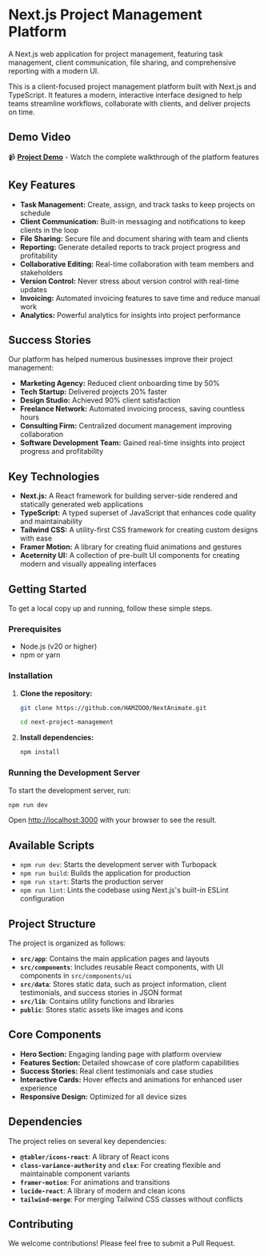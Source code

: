 # Next.js Project Management Platform

A Next.js web application for project management, featuring task management, client communication, file sharing, and comprehensive reporting with a modern UI.

This is a client-focused project management platform built with Next.js and TypeScript. It features a modern, interactive interface designed to help teams streamline workflows, collaborate with clients, and deliver projects on time.

## Demo Video
📹 **[Project Demo](./2025-08-07%2017-11-44.mkv)** - Watch the complete walkthrough of the platform features

## Key Features

- **Task Management:** Create, assign, and track tasks to keep projects on schedule
- **Client Communication:** Built-in messaging and notifications to keep clients in the loop
- **File Sharing:** Secure file and document sharing with team and clients
- **Reporting:** Generate detailed reports to track project progress and profitability
- **Collaborative Editing:** Real-time collaboration with team members and stakeholders
- **Version Control:** Never stress about version control with real-time updates
- **Invoicing:** Automated invoicing features to save time and reduce manual work
- **Analytics:** Powerful analytics for insights into project performance

## Success Stories

Our platform has helped numerous businesses improve their project management:

- **Marketing Agency:** Reduced client onboarding time by 50%
- **Tech Startup:** Delivered projects 20% faster
- **Design Studio:** Achieved 90% client satisfaction
- **Freelance Network:** Automated invoicing process, saving countless hours
- **Consulting Firm:** Centralized document management improving collaboration
- **Software Development Team:** Gained real-time insights into project progress and profitability

## Key Technologies

- **Next.js:** A React framework for building server-side rendered and statically generated web applications
- **TypeScript:** A typed superset of JavaScript that enhances code quality and maintainability
- **Tailwind CSS:** A utility-first CSS framework for creating custom designs with ease
- **Framer Motion:** A library for creating fluid animations and gestures
- **Aceternity UI:** A collection of pre-built UI components for creating modern and visually appealing interfaces

## Getting Started

To get a local copy up and running, follow these simple steps.

### Prerequisites
- Node.js (v20 or higher)
- npm or yarn

### Installation

1. **Clone the repository:**
   ```sh
   git clone https://github.com/HAMZOO0/NextAnimate.git

   cd next-project-management
   ```

2. **Install dependencies:**
   ```sh
   npm install
   ```

### Running the Development Server

To start the development server, run:

```sh
npm run dev
```

Open [http://localhost:3000](http://localhost:3000) with your browser to see the result.

## Available Scripts

- `npm run dev`: Starts the development server with Turbopack
- `npm run build`: Builds the application for production
- `npm run start`: Starts the production server
- `npm run lint`: Lints the codebase using Next.js's built-in ESLint configuration

## Project Structure

The project is organized as follows:

- **`src/app`**: Contains the main application pages and layouts
- **`src/components`**: Includes reusable React components, with UI components in `src/components/ui`
- **`src/data`**: Stores static data, such as project information, client testimonials, and success stories in JSON format
- **`src/lib`**: Contains utility functions and libraries
- **`public`**: Stores static assets like images and icons

## Core Components

- **Hero Section:** Engaging landing page with platform overview
- **Features Section:** Detailed showcase of core platform capabilities
- **Success Stories:** Real client testimonials and case studies
- **Interactive Cards:** Hover effects and animations for enhanced user experience
- **Responsive Design:** Optimized for all device sizes

## Dependencies

The project relies on several key dependencies:

- **`@tabler/icons-react`**: A library of React icons
- **`class-variance-authority`** and **`clsx`**: For creating flexible and maintainable component variants
- **`framer-motion`**: For animations and transitions
- **`lucide-react`**: A library of modern and clean icons
- **`tailwind-merge`**: For merging Tailwind CSS classes without conflicts



## Contributing

We welcome contributions! Please feel free to submit a Pull Request.

 
